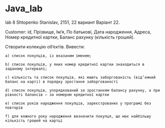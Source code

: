 # Java_lab
lab 8
Shtopenko Stanislav, 2151, 22 вариант
Варіант 22.

Customer: id, Прізвище, Ім’я, По батькові, Дата народження, Адреса, Номер кредитної картки, Баланс рахунку (кількість грошей).

Створити колекцію об’єктів. Вивести:

    a) список покупців, із вказаним іменем;

    b) список покупців, у яких номер кредитної картки знаходиться в заданому інтервалі;

    c) кількість та список покупців, які мають заборгованість (від’ємний баланс на карті) в порядку зростання заборгованості

    d) список покупців, упорядкований за зростанням балансу рахунку, а при рівності балансів – за номером кредитної картки

    e) список років народження покупців, зареєстрованих у програмі без повторів

    f) для кожного року народження визначити покупця, що має найбільшу кількість грошей на картці

